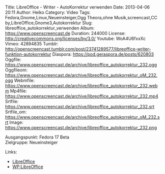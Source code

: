 Title: LibreOffice - Writer - AutoKorrektur verwenden
Date: 2013-04-06 20:11
Author: Heiko
Category: Video
Tags: Fedora,Gnome,Linux,Neueinsteiger,Ogg Theora,ohne Musik,screencast,CC by,LibreOffice,Gnome3,Autokorrektur
Slug: libreoffice_autokorrektur_verwenden
Album: https://www.openscreencast.de
Duration: 244000
License: http://creativecommons.org/licenses/by/3.0/
Youtube: WoA4U6fxxXc
Vimeo: 42894835
Tumblr: http://openscreencast.tumblr.com/post/23741289577/libreoffice-writer-funktion-autokorrektur
Diaspora: https://pod.geraspora.de/posts/620803
Oggfile: https://www.openscreencast.de/archive/libreoffice_autokorrektur_232.ogg
Oggfileom: https://www.openscreencast.de/archive/libreoffice_autokorrektur_oM_232.ogg
Webmfile: https://www.openscreencast.de/archive/libreoffice_autokorrektur_232.webm
Mp4file: https://www.openscreencast.de/archive/libreoffice_autokorrektur_232.mp4
Srtfile: https://www.openscreencast.de/archive/libreoffice_autokorrektur_232.srt
Srtfile_om: https://www.openscreencast.de/archive/libreoffice_autokorrektur_oM_232.srt
Image: https://www.openscreencast.de/archive/libreoffice_autokorrektur_232.png

Ausgangspunkt: Fedora 17 Beta  
Zielgruppe: Neueinsteiger  

Links:

  * [LibreOffice](http://de.libreoffice.org/hilfe-kontakt/handbuecher/ "Link zu LibreOffice")
  * [WP:LibreOffice](http://de.wikipedia.org/wiki/Libreoffice "LibreOffice")

